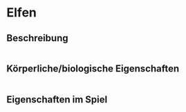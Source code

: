 # Elfen

## Beschreibung

```

```

## Körperliche/biologische Eigenschaften

```

```

## Eigenschaften im Spiel

```

```